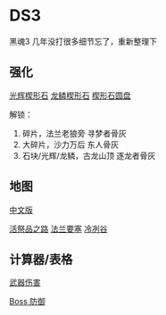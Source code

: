 DS3
======

黑魂3 几年没打很多细节忘了，重新整理下

强化
------

[光辉楔形石](https://darksouls3.wiki.fextralife.com/Twinkling+Titanite) 
[龙鳞楔形石](https://darksouls3.wiki.fextralife.com/Titanite+Scale)
[楔形石圆盘](https://darksouls3.wiki.fextralife.com/Titanite+Slab)

解锁：

1. 碎片，法兰老狼旁 寻梦者骨灰
2. 大碎片，沙力万后 东人骨灰
3. 石块/光辉/龙鳞，古龙山顶 逐龙者骨灰

地图
------

[中文版](https://steamcommunity.com/sharedfiles/filedetails/?id=2579665474)


[活祭品之路](map/sacrifices.md) [法兰要塞](map/farron.md) [冷冽谷](map/irithyll.md) 

计算器/表格
------

[武器伤害](https://soulsplanner.com/darksouls3/weaponatk)

[Boss 防御](https://docs.google.com/spreadsheets/d/1TI7Hi3IcBSiSJ5RjIEvaTX8t70Q5HaNY-TxOoR_4qOQ/edit?usp=sharing)

